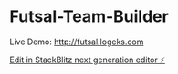 # Futsal-Team-Builder
Live Demo: http://futsal.logeks.com

[Edit in StackBlitz next generation editor ⚡️](https://stackblitz.com/~/github.com/Gnyblast/Futsal-Team-Builder)
